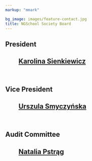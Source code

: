 ```yaml
---
markup: "mmark"

bg_image: images/feature-contact.jpg
title: NGSchool Society Board
---
```


<h2><b>President</b></h2>
<h2 style="margin-left: 2em;"><a href="/people/karolina-sienkiewicz/">Karolina Sienkiewicz</a></h2>

<br>
<h2><b>Vice President</b></h2>
<h2 style="margin-left: 2em;"><a href="/people/urszula-smyczynska/">Urszula Smyczyńska</a></h2>

<br>
<h2><b>Audit Committee</b></h2>
<h2 style="margin-left: 2em;"><a href="/people/natalia-pstrag/">Natalia Pstrąg</a></h2>
